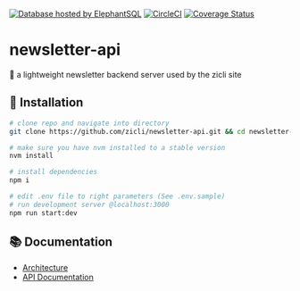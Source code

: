[![Database hosted by ElephantSQL](https://img.shields.io/badge/Database%20Host-ElephantSQL-blue)](https://www.elephantsql.com)
[![CircleCI](https://circleci.com/gh/zicli/newsletter-api/tree/develop.svg?style=svg&circle-token=8981bb48566dd0834fabea1f0765545438b7364f)](https://circleci.com/gh/zicli/newsletter-api/tree/develop)
[![Coverage Status](https://coveralls.io/repos/github/zicli/newsletter-api/badge.svg?branch=develop)](https://coveralls.io/github/zicli/newsletter-api?branch=develop)
# newsletter-api
:newspaper: a lightweight newsletter backend server used by the zicli site

## :wrench: Installation

```bash
# clone repo and navigate into directory
git clone https://github.com/zicli/newsletter-api.git && cd newsletter-api

# make sure you have nvm installed to a stable version 
nvm install

# install dependencies
npm i

# edit .env file to right parameters (See .env.sample)
# run development server @localhost:3000
npm run start:dev
```

## :books: Documentation
- [Architecture](https://github.com/zicli/newsletter-api/blob/develop/docs/architecture.md)
- [API Documentation](https://github.com/zicli/newsletter-api/blob/develop/docs/api.md)